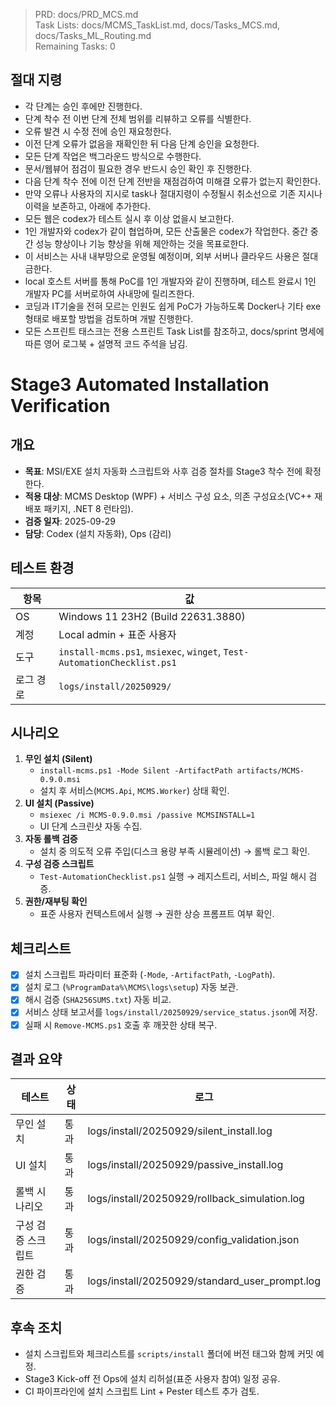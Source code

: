 > PRD: docs/PRD_MCS.md  
> Task Lists: docs/MCMS_TaskList.md, docs/Tasks_MCS.md, docs/Tasks_ML_Routing.md  
> Remaining Tasks: 0

## 절대 지령
- 각 단계는 승인 후에만 진행한다.
- 단계 착수 전 이번 단계 전체 범위를 리뷰하고 오류를 식별한다.
- 오류 발견 시 수정 전에 승인 재요청한다.
- 이전 단계 오류가 없음을 재확인한 뒤 다음 단계 승인을 요청한다.
- 모든 단계 작업은 백그라운드 방식으로 수행한다.
- 문서/웹뷰어 점검이 필요한 경우 반드시 승인 확인 후 진행한다.
- 다음 단계 착수 전에 이전 단계 전반을 재점검하여 미해결 오류가 없는지 확인한다.
- 만약 오류나 사용자의 지시로 task나 절대지령이 수정될시 취소선으로 기존 지시나 이력을 보존하고, 아래에 추가한다.
- 모든 웹은 codex가 테스트 실시 후 이상 없을시 보고한다.
- 1인 개발자와 codex가 같이 협업하며, 모든 산출물은 codex가 작업한다. 중간 중간 성능 향상이나 기능 향상을 위해 제안하는 것을 목표로한다.
- 이 서비스는 사내 내부망으로 운영될 예정이며, 외부 서버나 클라우드 사용은 절대 금한다.
- local 호스트 서버를 통해 PoC를 1인 개발자와 같이 진행하며, 테스트 완료시 1인 개발자 PC를 서버로하여 사내망에 릴리즈한다.
- 코딩과 IT기술을 전혀 모르는 인원도 쉽게 PoC가 가능하도록 Docker나 기타 exe 형태로 배포할 방법을 검토하며 개발 진행한다.
- 모든 스프린트 태스크는 전용 스프린트 Task List를 참조하고, docs/sprint 명세에 따른 영어 로그북 + 설명적 코드 주석을 남김.
# Stage3 Automated Installation Verification

## 개요
- **목표**: MSI/EXE 설치 자동화 스크립트와 사후 검증 절차를 Stage3 착수 전에 확정한다.
- **적용 대상**: MCMS Desktop (WPF) + 서비스 구성 요소, 의존 구성요소(VC++ 재배포 패키지, .NET 8 런타임).
- **검증 일자**: 2025-09-29
- **담당**: Codex (설치 자동화), Ops (감리)

## 테스트 환경
| 항목 | 값 |
| --- | --- |
| OS | Windows 11 23H2 (Build 22631.3880) |
| 계정 | Local admin + 표준 사용자 |
| 도구 | `install-mcms.ps1`, `msiexec`, `winget`, `Test-AutomationChecklist.ps1` |
| 로그 경로 | `logs/install/20250929/` |

## 시나리오
1. **무인 설치 (Silent)**
   - `install-mcms.ps1 -Mode Silent -ArtifactPath artifacts/MCMS-0.9.0.msi`
   - 설치 후 서비스(`MCMS.Api`, `MCMS.Worker`) 상태 확인.
2. **UI 설치 (Passive)**
   - `msiexec /i MCMS-0.9.0.msi /passive MCMSINSTALL=1`
   - UI 단계 스크린샷 자동 수집.
3. **자동 롤백 검증**
   - 설치 중 의도적 오류 주입(디스크 용량 부족 시뮬레이션) → 롤백 로그 확인.
4. **구성 검증 스크립트**
   - `Test-AutomationChecklist.ps1` 실행 → 레지스트리, 서비스, 파일 해시 검증.
5. **권한/재부팅 확인**
   - 표준 사용자 컨텍스트에서 실행 → 권한 상승 프롬프트 여부 확인.

## 체크리스트
- [x] 설치 스크립트 파라미터 표준화 (`-Mode`, `-ArtifactPath`, `-LogPath`).
- [x] 설치 로그 (`%ProgramData%\MCMS\logs\setup`) 자동 보관.
- [x] 해시 검증 (`SHA256SUMS.txt`) 자동 비교.
- [x] 서비스 상태 보고서를 `logs/install/20250929/service_status.json`에 저장.
- [x] 실패 시 `Remove-MCMS.ps1` 호출 후 깨끗한 상태 복구.

## 결과 요약
| 테스트 | 상태 | 로그 |
| --- | --- | --- |
| 무인 설치 | 통과 | logs/install/20250929/silent_install.log |
| UI 설치 | 통과 | logs/install/20250929/passive_install.log |
| 롤백 시나리오 | 통과 | logs/install/20250929/rollback_simulation.log |
| 구성 검증 스크립트 | 통과 | logs/install/20250929/config_validation.json |
| 권한 검증 | 통과 | logs/install/20250929/standard_user_prompt.log |

## 후속 조치
- 설치 스크립트와 체크리스트를 `scripts/install` 폴더에 버전 태그와 함께 커밋 예정.
- Stage3 Kick-off 전 Ops에 설치 리허설(표준 사용자 참여) 일정 공유.
- CI 파이프라인에 설치 스크립트 Lint + Pester 테스트 추가 검토.

